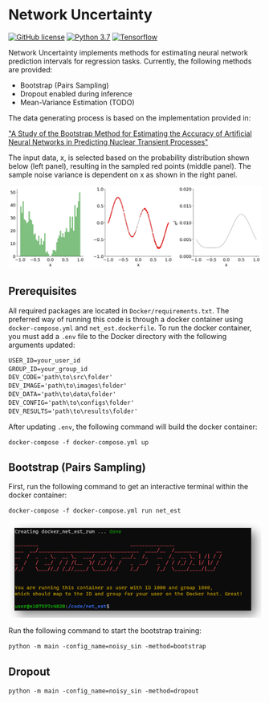 # Network Uncertainty

[![GitHub license](https://img.shields.io/github/license/Naereen/StrapDown.js.svg)](https://github.com/Naereen/StrapDown.js/blob/master/LICENSE)
[![Python 3.7](https://img.shields.io/badge/python-3.7-blue.svg)](https://www.python.org/downloads/release/python-370/)
[![Tensorflow](https://img.shields.io/badge/Tensorflow-2.3.0-red.svg)](https://pypi.org/project/tensorflow/)


Network Uncertainty implements methods for estimating neural network prediction intervals for regression tasks.  Currently, 
the following methods are provided:

* Bootstrap (Pairs Sampling)
* Dropout enabled during inference
* Mean-Variance Estimation (TODO)

The data generating process is based on the implementation provided in: 

["A Study of the Bootstrap Method for Estimating the Accuracy of Artificial Neural
Networks in Predicting Nuclear Transient Processes"](https://ieeexplore.ieee.org/document/1645061)

The input data, x, is selected based on the probability distribution shown below (left panel), resulting in the sampled
red points (middle panel).  The sample noise variance is dependent on x as shown in the right panel.

<p align="center">
  <img src="./images/training_data.png" alt="Training Data" width="738">
</p>

## Prerequisites
All required packages are located in `Docker/requirements.txt`.  The preferred way of running this code is through a
docker container using `docker-compose.yml` and `net_est.dockerfile`.  To run the docker container, you must add a `.env`
file to the Docker directory with the following arguments updated:

```markdown
USER_ID=your_user_id
GROUP_ID=your_group_id
DEV_CODE='path\to\src\folder'
DEV_IMAGE='path\to\images\folder'
DEV_DATA='path\to\data\folder'
DEV_CONFIG='path\to\configs\folder'
DEV_RESULTS='path\to\results\folder'
```
After updating `.env`, the following command will build the docker container:

```markdown
docker-compose -f docker-compose.yml up
```

## Bootstrap (Pairs Sampling)
First, run the following command to get an interactive terminal within the docker container:
```markdown
docker-compose -f docker-compose.yml run net_est
```

<p align="center">
  <img src="./images/docker_result.png" alt="Interactive Docker" width="738">
</p>

Run the following command to start the bootstrap training:
```markdown
python -m main -config_name=noisy_sin -method=bootstrap
```

## Dropout
```markdown
python -m main -config_name=noisy_sin -method=dropout
```
